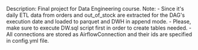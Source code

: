 Description: 
    Final project for Data Engineering course. 
Note:
    - Since it's daily ETL data from orders and out_of_stock are extracted for the DAG's execution date and loaded to parquet and DWH in append mode.
    - Please, make sure to execute DW.sql script first in order to create tables needed.
    - All connections are stored as AirflowConnection and their ids are specified in config.yml file.

